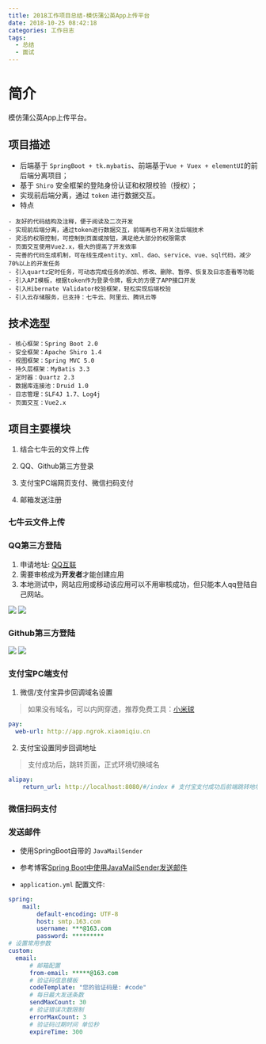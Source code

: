 ```yaml
---
title: 2018工作项目总结-模仿蒲公英App上传平台
date: 2018-10-25 08:42:18
categories: 工作日志
tags:
  - 总结
  - 面试
---
```


# 简介  

模仿蒲公英App上传平台。  

## 项目描述  

* 后端基于 ``SpringBoot + tk.mybatis``、前端基于``Vue + Vuex + elementUI``的前后端分离项目；  
* 基于 ``Shiro`` 安全框架的登陆身份认证和权限校验（授权）；  
* 实现前后端分离，通过 ``token`` 进行数据交互。  
* 特点  
```
- 友好的代码结构及注释，便于阅读及二次开发
- 实现前后端分离，通过token进行数据交互，前端再也不用关注后端技术
- 灵活的权限控制，可控制到页面或按钮，满足绝大部分的权限需求
- 页面交互使用Vue2.x，极大的提高了开发效率
- 完善的代码生成机制，可在线生成entity、xml、dao、service、vue、sql代码，减少70%以上的开发任务
- 引入quartz定时任务，可动态完成任务的添加、修改、删除、暂停、恢复及日志查看等功能
- 引入API模板，根据token作为登录令牌，极大的方便了APP接口开发
- 引入Hibernate Validator校验框架，轻松实现后端校验
- 引入云存储服务，已支持：七牛云、阿里云、腾讯云等
```

## 技术选型  

```
- 核心框架：Spring Boot 2.0
- 安全框架：Apache Shiro 1.4
- 视图框架：Spring MVC 5.0
- 持久层框架：MyBatis 3.3
- 定时器：Quartz 2.3
- 数据库连接池：Druid 1.0
- 日志管理：SLF4J 1.7、Log4j
- 页面交互：Vue2.x  
```

## 项目主要模块  

1. 结合七牛云的文件上传  

2. QQ、Github第三方登录  

3. 支付宝PC端网页支付、微信扫码支付  

4. 邮箱发送注册  


### 七牛云文件上传    



### QQ第三方登陆  

1. 申请地址: [QQ互联](https://connect.qq.com/index.html)  
2. 需要审核成为**开发者**才能创建应用  
3. 本地测试中，网站应用或移动该应用可以不用审核成功，但只能本人qq登陆自己网站。  

![](http://p8hqd7oln.bkt.clouddn.com/18-9-30/71077275.jpg)
![](http://p8hqd7oln.bkt.clouddn.com/18-9-30/23390421.jpg)

### Github第三方登陆  

![](http://p8hqd7oln.bkt.clouddn.com/18-9-30/17124559.jpg)
![](http://p8hqd7oln.bkt.clouddn.com/18-9-30/95558268.jpg)

### 支付宝PC端支付  

1. 微信/支付宝异步回调域名设置  

> 如果没有域名，可以内网穿透，推荐免费工具：[小米球](http://ngrok.ciqiuwl.cn/)

```yaml
pay:
  web-url: http://app.ngrok.xiaomiqiu.cn
```

2. 支付宝设置同步回调地址  

> 支付成功后，跳转页面，正式环境切换域名  
```yaml
alipay:
    return_url: http://localhost:8080/#/index # 支付宝支付成功后前端跳转地址（非必填）
```


### 微信扫码支付  

### 发送邮件  

* 使用SpringBoot自带的 ``JavaMailSender``  
* 参考博客[Spring Boot中使用JavaMailSender发送邮件](http://blog.didispace.com/springbootmailsender/)  

* ``application.yml`` 配置文件:  

```yaml
spring:
    mail:
        default-encoding: UTF-8
        host: smtp.163.com
        username: ***@163.com
        password: *********
# 设置常用参数
custom:
  email:
      # 邮箱配置
      from-email: *****@163.com
      # 验证码信息模板
      codeTemplate: "您的验证码是: #code"
      # 每日最大发送条数
      sendMaxCount: 30
      # 验证错误次数限制
      errorMaxCount: 3
      # 验证码过期时间 单位秒
      expireTime: 300
```
